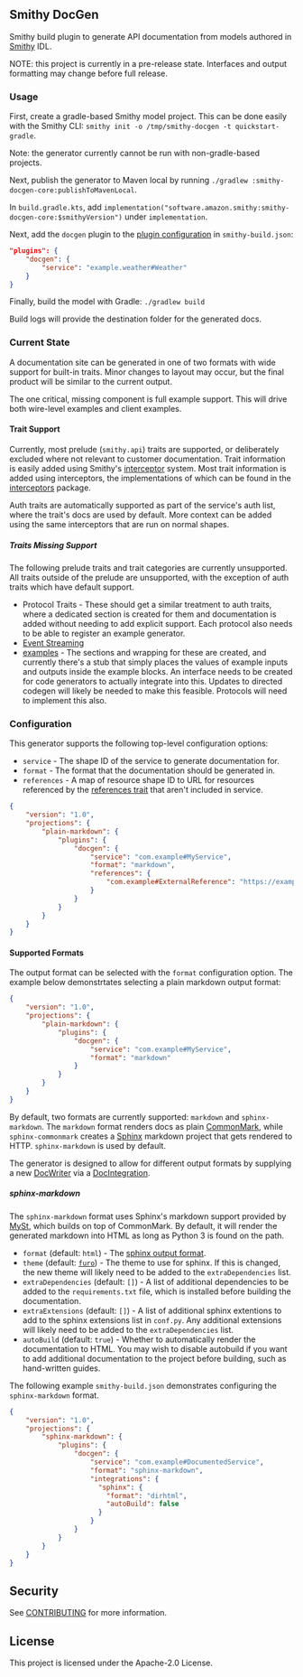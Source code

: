 ## Smithy DocGen

Smithy build plugin to generate API documentation from models authored in
[Smithy](https://smithy.io) IDL.

NOTE: this project is currently in a pre-release state. Interfaces and output
formatting may change before full release.

### Usage

First, create a gradle-based Smithy model project. This can be done easily with
the Smithy CLI: `smithy init -o /tmp/smithy-docgen -t quickstart-gradle`.

Note: the generator currently cannot be run with non-gradle-based projects.

Next, publish the generator to Maven local by running
`./gradlew :smithy-docgen-core:publishToMavenLocal`.

In `build.gradle.kts`, add
`implementation("software.amazon.smithy:smithy-docgen-core:$smithyVersion")` under
`implementation`.

Next, add the `docgen` plugin to the
[plugin configuration](https://smithy.io/2.0/guides/smithy-build-json.html) in
`smithy-build.json`:

```json
"plugins": {
    "docgen": {
        "service": "example.weather#Weather"
    }
}
```

Finally, build the model with Gradle: `./gradlew build`

Build logs will provide the destination folder for the generated docs.

### Current State

A documentation site can be generated in one of two formats with wide support
for built-in traits. Minor changes to layout may occur, but the final product
will be similar to the current output.

The one critical, missing component is full example support. This will drive both
wire-level examples and client examples.

#### Trait Support

Currently, most prelude (`smithy.api`) traits are supported, or deliberately
excluded where not relevant to customer documentation. Trait information is
easily added using Smithy's
[interceptor](https://github.com/smithy-lang/smithy/blob/main/smithy-utils/src/main/java/software/amazon/smithy/utils/CodeInterceptor.java)
system. Most trait information is added using interceptors, the implementations
of which can be found in the
[interceptors](https://github.com/smithy-lang/smithy-docgen/tree/main/smithy-docgen-core/src/main/java/software/amazon/smithy/docgen/core/interceptors)
package.

Auth traits are automatically supported as part of the service's auth list,
where the trait's docs are used by default. More context can be added using
the same interceptors that are run on normal shapes.

##### Traits Missing Support

The following prelude traits and trait categories are currently unsupported. All
traits outside of the prelude are unsupported, with the exception of auth traits
which have default support.

* Protocol Traits - These should get a similar treatment to auth traits, where a
  dedicated section is created for them and documentation is added without
  needing to add explicit support. Each protocol also needs to be able to register
  an example generator.
* [Event Streaming](https://smithy.io/2.0/spec/streaming.html#event-streams)
* [examples](https://smithy.io/2.0/spec/documentation-traits.html#smithy-api-examples-trait) -
  The sections and wrapping for these are created, and currently there's a
  stub that simply places the values of example inputs and outputs inside the
  example blocks. An interface needs to be created for code generators to
  actually integrate into this. Updates to directed codegen will likely be
  needed to make this feasible. Protocols will need to implement this also.

### Configuration

This generator supports the following top-level configuration options:

* `service` - The shape ID of the service to generate documentation for.
* `format` - The format that the documentation should be generated in.
* `references` - A map of resource shape ID to URL for resources referenced by
  the [references trait](https://smithy.io/2.0/spec/resource-traits.html#references-trait)
  that aren't included in service.

```json
{
    "version": "1.0",
    "projections": {
        "plain-markdown": {
            "plugins": {
                "docgen": {
                    "service": "com.example#MyService",
                    "format": "markdown",
                    "references": {
                        "com.example#ExternalReference": "https://example.com/"
                    }
                }
            }
        }
    }
}
```

#### Supported Formats

The output format can be selected with the `format` configuration option. The
example below demonstrtates selecting a plain markdown output format:

```json
{
    "version": "1.0",
    "projections": {
        "plain-markdown": {
            "plugins": {
                "docgen": {
                    "service": "com.example#MyService",
                    "format": "markdown"
                }
            }
        }
    }
}
```

By default, two formats are currently supported: `markdown` and
`sphinx-markdown`. The `markdown` format renders docs as plain
[CommonMark](https://commonmark.org), while `sphinx-commonmark` creates a
[Sphinx](https://www.sphinx-doc.org/) markdown project that gets rendered to
HTTP. `sphinx-markdown` is used by default.

The generator is designed to allow for different output formats by supplying a
new
[DocWriter](https://github.com/smithy-lang/smithy-docgen/blob/main/smithy-docgen-core/src/main/java/software/amazon/smithy/docgen/core/writers/DocWriter.java)
via a
[DocIntegration](https://github.com/smithy-lang/smithy-docgen/blob/main/smithy-docgen-core/src/main/java/software/amazon/smithy/docgen/core/DocIntegration.java).

##### sphinx-markdown

The `sphinx-markdown` format uses Sphinx's markdown support provided by
[MySt](https://myst-parser.readthedocs.io/en/latest/), which builds on top of
CommonMark. By default, it will render the generated markdown into HTML as long
as Python 3 is found on the path.

* `format` (default: `html`) - The
  [sphinx output format](https://www.sphinx-doc.org/en/master/usage/builders/index.html).
* `theme` (default: [`furo`](https://github.com/pradyunsg/furo)) - The theme to
  use for sphinx. If this is changed, the new theme will likely need to be added
  to the `extraDependencies` list.
* `extraDependencies` (default: `[]`) - A list of additional dependencies to be
  added to the `requirements.txt` file, which is installed before building the
  documentation.
* `extraExtensions` (default: `[]`) - A list of additional sphinx extentions to
  add to the sphinx extensions list in `conf.py`. Any additional extensions will
  likely need to be added to the `extraDependencies` list.
* `autoBuild` (default: `true`) - Whether to automatically render the
  documentation to HTML. You may wish to disable autobuild if you want to add
  additional documentation to the project before building, such as hand-written
  guides.

The following example `smithy-build.json` demonstrates configuring the
`sphinx-markdown` format.

```json
{
    "version": "1.0",
    "projections": {
        "sphinx-markdown": {
            "plugins": {
                "docgen": {
                    "service": "com.example#DocumentedService",
                    "format": "sphinx-markdown",
                    "integrations": {
                      "sphinx": {
                        "format": "dirhtml",
                        "autoBuild": false
                      }
                    }
                }
            }
        }
    }
}
```

## Security

See [CONTRIBUTING](CONTRIBUTING.md#security-issue-notifications) for more information.

## License

This project is licensed under the Apache-2.0 License.
